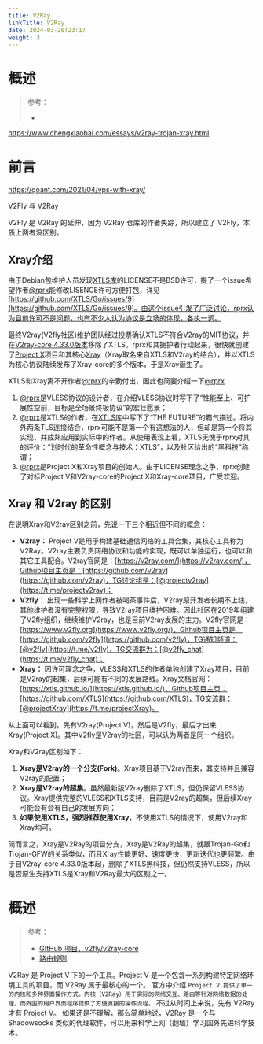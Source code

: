 ```yaml
---
title: V2Ray
linkTitle: V2Ray
date: 2024-03-20T23:17
weight: 3
---
```


# 概述

> 参考：
> 
> -

https://www.chengxiaobai.com/essays/v2ray-trojan-xray.html
# 前言

https://qoant.com/2021/04/vps-with-xray/

V2Fly 与 V2Ray

V2Fly 是 V2Ray 的延伸，因为 V2Ray 仓库的作者失踪，所以建立了 V2Fly，本质上两者没区别。

## Xray介绍

由于Debian包维护人员发现[XTLS库](https://github.com/XTLS/Go)的LICENSE不是BSD许可，提了一个issue希望作者[@rprx](https://github.com/rprx)能修改LISENCE许可方便打包，详见[https://github.com/XTLS/Go/issues/9](https://github.com/XTLS/Go/issues/9)。由这个issue引发了广泛讨论，rprx认为目前许可不是问题，也有不少人认为协议是立场的体现，各执一词。

最终V2ray(V2fly社区)维护团队经过投票确认XTLS不符合V2ray的MIT协议，并在[V2ray-core 4.33.0版本](https://github.com/v2fly/v2ray-core/releases/tag/v4.33.0)移除了XTLS。rprx和其拥护者行动起来，很快就创建了[Project X](https://github.com/XTLS)项目和其核心[Xray](https://github.com/XTLS/Xray-core)（Xray取名来自XTLS和V2ray的结合），并以XTLS为核心协议陆续发布了Xray-core的多个版本，于是Xray诞生了。

XTLS和Xray离不开作者[@rprx](https://github.com/rprx)的辛勤付出，因此也简要介绍一下[@rprx](https://github.com/rprx)：

1. [@rprx](https://github.com/rprx)是VLESS协议的设计者，在介绍VLESS协议时写下了“性能至上、可扩展性空前，目标是全场景终极协议”的宏壮愿景；
2. [@rprx](https://github.com/rprx)是XTLS的作者，在[XTLS库](https://github.com/XTLS/Go)中写下了“THE FUTURE”的霸气描述。将内外两条TLS连接结合，rprx可能不是第一个有这想法的人，但却是第一个将其实现、并成熟应用到实际中的作者。从使用表现上看，XTLS无愧于rprx对其的评价：“划时代的革命性概念与技术：XTLS”，以及社区给出的“黑科技”称谓；
3. [@rprx](https://github.com/rprx)是Project X和Xray项目的创始人。由于LICENSE理念之争，rprx创建了对标Project V和V2ray-core的Project X和Xray-core项目，广受欢迎。

## Xray 和 V2ray 的区别

在说明Xray和V2ray区别之前，先说一下三个相近但不同的概念：

- **V2ray：** Project V是用于构建基础通信网络的工具合集，其核心工具称为V2Ray。V2ray主要负责网络协议和功能的实现，既可以单独运行，也可以和其它工具配合。V2ray官网是：[https://v2ray.com/](https://v2ray.com/)，Github项目主页是：[https://github.com/v2ray](https://github.com/v2ray)，TG讨论组是：[@projectv2ray](https://t.me/projectv2ray)；
- **V2fly：** 出现一些科学上网作者被喝茶事件后，V2ray原开发者长期不上线，其他维护者没有完整权限，导致V2ray项目维护困难。因此社区在2019年组建了V2fly组织，继续维护V2ray，也是目前V2ray发展的主力。V2fly官网是：[https://www.v2fly.org](https://www.v2fly.org/)，Github项目主页是：[https://github.com/v2fly](https://github.com/v2fly)，TG通知频道：[@v2fly](https://t.me/v2fly)，TG交流群为：[@v2fly_chat](https://t.me/v2fly_chat)；
- **Xray：** 因许可理念之争，VLESS和XTLS的作者单独创建了Xray项目，目前是V2ray的超集，后续可能有不同的发展路线。Xray文档官网：[https://xtls.github.io/](https://xtls.github.io/)，Github项目主页：[https://github.com/XTLS](https://github.com/XTLS)，TG交流群：[@projectXray](https://t.me/projectXray)。

从上面可以看到，先有V2ray(Project V)，然后是V2fly，最后才出来Xray(Project X)。其中V2fly是V2ray的社区，可以认为两者是同一个组织。

Xray和V2ray区别如下：

1. **Xray是V2ray的一个分支(Fork)**。Xray项目基于V2ray而来，其支持并且兼容V2ray的配置；
2. **Xray是V2ray的超集**。虽然最新版V2ray删除了XTLS，但仍保留VLESS协议。Xray提供完整的VLESS和XTLS支持，目前是V2ray的超集，但后续Xray可能会有会有自己的发展方向；
3. **如果使用XTLS，强烈推荐使用Xray**，不使用XTLS的情况下，使用V2ray和Xray均可。

简而言之，Xray是V2Ray的项目分支，Xray是V2Ray的超集，就跟Trojan-Go和Trojan-GFW的关系类似，而且Xray性能更好、速度更快，更新迭代也更频繁。由于自V2ray-core 4.33.0版本起，删除了XTLS黑科技，但仍然支持VLESS，所以是否原生支持XTLS是Xray和V2Ray最大的区别之一。

# 概述

> 参考：
> 
> - [GItHub 项目，v2fly/v2ray-core](https://github.com/v2fly/v2ray-core)
> - [路由规则](https://github.com/Loyalsoldier/v2ray-rules-dat)

V2Ray 是 Project V 下的一个工具。Project V 是一个包含一系列构建特定网络环境工具的项目，而 V2Ray 属于最核心的一个。 官方中介绍 `Project V 提供了单一的内核和多种界面操作方式。内核（V2Ray）用于实际的网络交互、路由等针对网络数据的处理，而外围的用户界面程序提供了方便直接的操作流程。` 不过从时间上来说，先有 V2Ray 才有 Project V。 如果还是不理解，那么简单地说，V2Ray 是一个与 Shadowsocks 类似的代理软件，可以用来科学上网（翻墙）学习国外先进科学技术。
